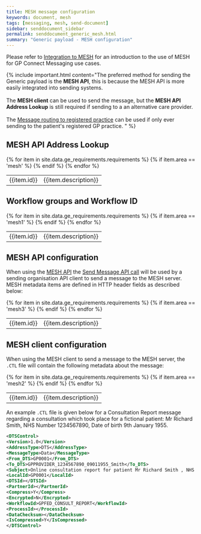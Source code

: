 ```yaml
---
title: MESH message configuration
keywords: document, mesh
tags: [messaging, mesh, send-document]
sidebar: senddocument_sidebar
permalink: senddocument_generic_mesh.html
summary: "Generic payload - MESH configuration"
---
```


Please refer to [Integration to MESH](integration_mesh.html) for an introduction to the use of MESH for GP Connect Messaging use cases.

{% include important.html content="The preferred method for sending the Generic payload is the <strong>MESH API</strong>, this is because the MESH API is more easily integrated into sending systems.<br/><br/>The <strong>MESH client</strong> can be used to send the message, but the <strong>MESH API Address Lookup</strong> is still required if sending to a an alternative care provider.<br/><br/>The [Message routing to registered practice](integration_mesh.html#message-routing-to-registered-practice) can be used if only ever sending to the patient's registered GP practice. " %}


## MESH API Address Lookup ##

<table class="requirement-box">
  {% for item in site.data.ge_requirements.requirements %}
  {% if item.area == 'mesh' %}
  <tr>
    <td id="{{item.id}}">{{item.id}}</td>
    <td>{{item.description}}</td>
  </tr>
  {% endif %}
  {% endfor %}
</table>

## Workflow groups and Workflow ID ##

<table class="requirement-box">
  {% for item in site.data.ge_requirements.requirements %}
  {% if item.area == 'mesh1' %}
  <tr>
    <td id="{{item.id}}">{{item.id}}</td>
    <td>{{item.description}}</td>
  </tr>
  {% endif %}
  {% endfor %}
</table>

## MESH API configuration ##

When using the [MESH API](https://digital.nhs.uk/developer/api-catalogue/message-exchange-for-social-care-and-health-api) the [Send Message API call](https://digital.nhs.uk/developer/api-catalogue/message-exchange-for-social-care-and-health-api#api-Endpoints-sendMessage-0) will be used by a sending organisation API client to send a message to the MESH server. MESH metadata items are defined in HTTP header fields as described below:

<table class="requirement-box">
  {% for item in site.data.ge_requirements.requirements %}
  {% if item.area == 'mesh3' %}
  <tr>
    <td id="{{item.id}}">{{item.id}}</td>
    <td>{{item.description}}</td>
  </tr>
  {% endif %}
  {% endfor %}
</table>

## MESH client configuration  ##

When using the MESH client to send a message to the MESH server, the `.CTL` file will contain the following metadata about the message:

<table class="requirement-box">
  {% for item in site.data.ge_requirements.requirements %}
  {% if item.area == 'mesh2' %}
  <tr>
    <td id="{{item.id}}">{{item.id}}</td>
    <td>{{item.description}}</td>
  </tr>
  {% endif %}
  {% endfor %}
</table>


An example `.CTL` file is given below for a Consultation Report message regarding a consultation which took place for a fictional patient: Mr Richard Smith, NHS Number 1234567890, Date of birth 9th January 1955.

```xml
<DTSControl>
<Version>1.0</Version>
<AddressType>DTS</AddressType>
<MessageType>Data</MessageType>
<From_DTS>GP0001</From_DTS>
<To_DTS>GPPROVIDER_1234567890_09011955_Smith</To_DTS>
<Subject>Online consultation report for patient Mr Richard Smith , NHS Number 1234567890, GP0001</Subject>
<LocalId>GP0001</LocalId>
<DTSId></DTSId>
<PartnerId></PartnerId>
<Compress>Y</Compress>
<Encrypted>N</Encrypted>
<WorkflowId>GPFED_CONSULT_REPORT</WorkflowId>
<ProcessId></ProcessId>
<DataChecksum></DataChecksum>
<IsCompressed>Y</IsCompressed>
</DTSControl>
```


